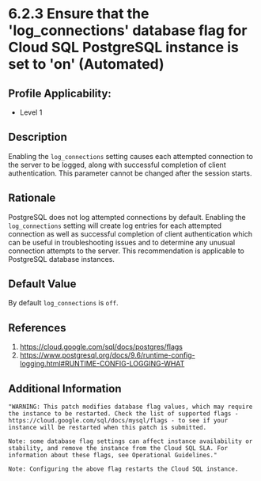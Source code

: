 # 6.2.3 Ensure that the 'log_connections' database flag for Cloud SQL PostgreSQL instance is set to 'on' (Automated)

## Profile Applicability:

- Level 1

## Description

Enabling the `log_connections` setting causes each attempted connection to the server to be logged, along with successful completion of client authentication. This parameter cannot be changed after the session starts.

## Rationale

PostgreSQL does not log attempted connections by default. Enabling the `log_connections` setting will create log entries for each attempted connection as well as successful completion of client authentication which can be useful in troubleshooting issues and to determine any unusual connection attempts to the server. This recommendation is applicable to PostgreSQL database instances.

## Default Value

By default `log_connections` is `off`.

## References

1. https://cloud.google.com/sql/docs/postgres/flags
2. https://www.postgresql.org/docs/9.6/runtime-config-logging.html#RUNTIME-CONFIG-LOGGING-WHAT

## Additional Information

```
"WARNING: This patch modifies database flag values, which may require the instance to be restarted. Check the list of supported flags - https://cloud.google.com/sql/docs/mysql/flags - to see if your instance will be restarted when this patch is submitted. 

Note: some database flag settings can affect instance availability or stability, and remove the instance from the Cloud SQL SLA. For information about these flags, see Operational Guidelines."
 
Note: Configuring the above flag restarts the Cloud SQL instance.
```